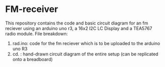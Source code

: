 # FM-receiver
This repository contains the code and basic circuit diagram for an fm reciever using an arduino uno r3, a 16x2 I2C LC Display and a TEA5767 radio module.
File breakdown:
1. rad.ino: code for the fm reciever which is to be uploaded to the arduino uno R3
2. cd.  : hand-drawn circuit diagram of the entire setup (can be replicated onto a breadboard)
   
